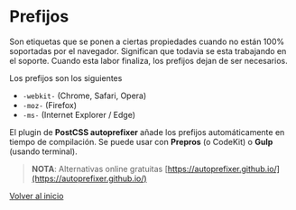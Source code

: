 # Prefijos

Son etiquetas que se ponen a ciertas propiedades cuando no están 100% soportadas por el navegador. Significan que todavia se esta trabajando en el soporte. Cuando esta labor finaliza, los prefijos dejan de ser necesarios.

Los prefijos son los siguientes

* `-webkit-` (Chrome, Safari, Opera)
* `-moz-` (Firefox)
* `-ms-` (Internet Explorer / Edge)

El plugin de **PostCSS autoprefixer**  añade los prefijos automáticamente en tiempo de compilación. Se puede usar con **Prepros** (o CodeKit) o **Gulp** (usando terminal).

> **NOTA**: Alternativas online gratuitas [https://autoprefixer.github.io/](https://autoprefixer.github.io/)

[Volver al inicio](#-Prefijos)